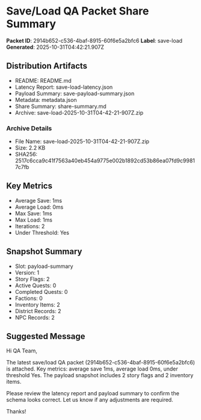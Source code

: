 # Save/Load QA Packet Share Summary

**Packet ID**: 2914b652-c536-4baf-8915-60f6e5a2bfc6
**Label**: save-load
**Generated**: 2025-10-31T04:42:21.907Z

## Distribution Artifacts
- README: README.md
- Latency Report: save-load-latency.json
- Payload Summary: save-payload-summary.json
- Metadata: metadata.json
- Share Summary: share-summary.md
- Archive: save-load-2025-10-31T04-42-21-907Z.zip

### Archive Details
- File Name: save-load-2025-10-31T04-42-21-907Z.zip
- Size: 2.2 KB
- SHA256: 2517c6cca9c41f7563a40eb454a9775e002b1892cd53b86ea07fd9c99817c7fb

## Key Metrics
- Average Save: 1ms
- Average Load: 0ms
- Max Save: 1ms
- Max Load: 1ms
- Iterations: 2
- Under Threshold: Yes

## Snapshot Summary
- Slot: payload-summary
- Version: 1
- Story Flags: 2
- Active Quests: 0
- Completed Quests: 0
- Factions: 0
- Inventory Items: 2
- District Records: 2
- NPC Records: 2

## Suggested Message
Hi QA Team,

The latest save/load QA packet (2914b652-c536-4baf-8915-60f6e5a2bfc6) is attached. Key metrics: average save 1ms, average load 0ms, under threshold Yes. The payload snapshot includes 2 story flags and 2 inventory items.

Please review the latency report and payload summary to confirm the schema looks correct. Let us know if any adjustments are required.

Thanks!
